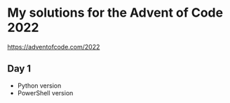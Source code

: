 # My solutions for the Advent of Code 2022

https://adventofcode.com/2022


## Day 1

- Python version
- PowerShell version
